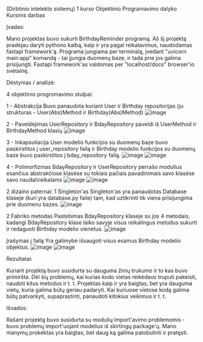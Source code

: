 (Dirbtinio intelekto sistemų) 1 kurso Objektinio Programavimo dalyko Kursinis darbas

Įvadas:

Mano projektas buvo sukurti BirthdayReminder programą. Aš šį projektą pradėjau daryti pythono kalbą, kaip ir yra pagal reikalavimus, naudodamas fastapi framework'ą. Programa jungiama per terminalą, įvedant "uvicorn main:app" komandą - tai įjungia duomenų baze, ir tada prie jos galima prisijungti. Fastapi framework'as valdomas per "localhost/docs" browser'io svetainę.

Dėstymas / analizė:

4 objektinio progromavimo stulpai:

  1 - Abstrakcija
Buvo panaudota kuriant User ir Birthday repositorijas (ju strukturas - User(Abs)Method ir Birthday(Abs)Method)
![image](https://github.com/DominukasJ/Objektinis-progromavimas/assets/170512787/89fe31ef-3b31-48c2-a3f7-daa71e16709d)

  2 - Paveldėjimas
UserRepository ir BdayRepository paveldi iš UserMethod ir BirthdayMethod klasių
![image](https://github.com/DominukasJ/Objektinis-progromavimas/assets/170512787/437d1aed-7726-42e7-b70a-6d60d5b29334)

  3 - Inkapsuliacija
User modelio funkcijos su duomenų baze buvo paskirstitos į user_repository failą ir Birthday modelio funkcijos su duomenų baze buvo paskirstitos į bday_repository failą.
![image](https://github.com/DominukasJ/Objektinis-progromavimas/assets/170512787/c3850aa7-18bd-4804-8bb3-9086ff8dbb85)
![image](https://github.com/DominukasJ/Objektinis-progromavimas/assets/170512787/677cc3cf-aec0-4655-9b88-b4dbd6b8271d)


  4 - Polimorfizmas
BdayRepository ir UserRepository perrašo modulius esančius abstrakčiose klasėse su tokiais pačiais pavadinimais savo klasėse savo naudai\reikalams
![image](https://github.com/DominukasJ/Objektinis-progromavimas/assets/170512787/9707f947-aa24-4117-8f3e-09497949771b)
![image](https://github.com/DominukasJ/Objektinis-progromavimas/assets/170512787/ea29a1e9-c45f-4559-936a-04d7018611fe)


2 dizaino paternai:
  1 Singleton'as
Singleton'as yra panaudotas Database klaseje (kuri yra database.py faile) tam, kad uztikrinti tik viena prisijungima prie duomenu bazes.
![image](https://github.com/DominukasJ/Objektinis-progromavimas/assets/170512787/79fdb5f1-93d6-4723-bd4c-9c8b0de1ec19)

  2 Fabriko metodas
Pastebimas BdayRepository klaseje su jos 4 metodais, kadangi BdayRepository klase laiko savyje visus reikalingus metodus sukurti ir redaguoti Birthday modelio vienetus.
![image](https://github.com/DominukasJ/Objektinis-progromavimas/assets/170512787/03c2a861-befc-49f2-b70c-acc33de12a3a)

 Įrašymas į failą
 Yra galimybė išsaugoti visus esamus Birthday modelio objektus.
 ![image](https://github.com/DominukasJ/Objektinis-progromavimas/assets/170512787/305a08d9-77a1-4f10-bcc0-d6c5d4dde9d7)
 ![image](https://github.com/DominukasJ/Objektinis-progromavimas/assets/170512787/090bc348-c8e5-4cda-abea-ea0e7979060b)




Rezultatai:

Kuriant projektą buvo susidurta su dauguma žinių trukumo ir to kas buvo primiršta. Dėl šių problemų, kai kurias kodo vietas reikėdavo truputi pakeisti, naudoti kitus metodus ir t. t. Projektas kaip ir yra baigtas, bet yra dauguma vietų, kuria galima būtų geriau padaryti. Kai kuriuose vietose kodą galima būtų patvarkyti, supaprastinti, panaudoti kitokius veikimus ir t. t.


Išvados:

Rašant projektą buvo susidurta su modulių import'avimo problemomis - buvo problemų import'uojant modelius iš skirtingų package'ų. Mano manymų prokektas yra baigtas, bet daug ką galima patobulinti ir pratęsti. 
